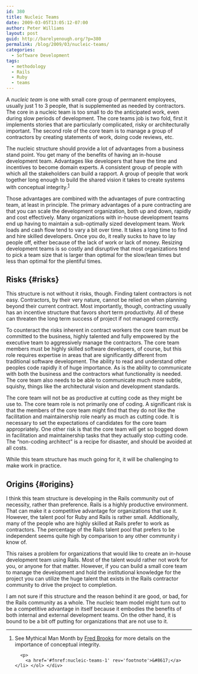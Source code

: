 ```yaml
---
id: 380
title: Nucleic Teams
date: 2009-03-05T13:05:12-07:00
author: Peter Williams
layout: post
guid: http://barelyenough.org/?p=380
permalink: /blog/2009/03/nucleic-teams/
categories:
  - Software Development
tags:
  - methodology
  - Rails
  - Ruby
  - teams
---
```

A _nucleic team_ is one with small core group of permanent employees, usually just 1 to 3 people, that is supplemented as needed by contractors. The core in a nucleic team is too small to do the anticipated work, even during slow periods of development. The core teams job is two fold, first it implements stories that are particularly complicated, risky or architecturally important. The second role of the core team is to manage a group of contractors by creating statements of work, doing code reviews, etc.

The nucleic structure should provide a lot of advantages from a business stand point. You get many of the benefits of having an in-house development team. Advantages like developers that have the time and incentives to become domain experts. A consistent group of people with which all the stakeholders can build a rapport. A group of people that work together long enough to build the shared vision it takes to create systems with conceptual integrity.<sup id='fnref:nucleic-teams-1'><a href='#fn:nucleic-teams-1' rel='footnote'>1</a></sup>

Those advantages are combined with the advantages of pure contracting team, at least in principle. The primary advantages of a pure contracting are that you can scale the development organization, both up and down, rapidly and cost effectively. Many organizations with in-house development teams end up having to maintain a sub-optimally sized development team. Work loads and cash flow tend to vary a bit over time. It takes a long time to find and hire skilled developers. Once you do, it really sucks to have to lay people off, either because of the lack of work or lack of money. Resizing development teams is so costly and disruptive that most organizations tend to pick a team size that is larger than optimal for the slow/lean times but less than optimal for the plentiful times.

## Risks {#risks}

This structure is not without it risks, though. Finding talent contractors is not easy. Contractors, by their very nature, cannot be relied on when planning beyond their current contract. Most importantly, though, contracting usually has an incentive structure that favors short term productivity. All of these can threaten the long term success of project if not managed correctly.

To counteract the risks inherent in contract workers the core team must be committed to the business, highly talented and fully empowered by the executive team to aggressively manage the contractors. The core team members must be highly skilled software developers, of course, but this role requires expertise in areas that are significantly different from traditional software development. The ability to read and understand other peoples code rapidly it of huge importance. As is the ability to communicate with both the business and the contractors what functionality is needed. The core team also needs to be able to communicate much more subtle, squishy, things like the architectural vision and development standards.

The core team will not be as productive at cutting code as they might be use to. The core team role is not primarily one of coding. A significant risk is that the members of the core team might find that they do not like the facilitation and maintainership role nearly as much as cutting code. It is necessary to set the expectations of candidates for the core team appropriately. One other risk is that the core team will get so bogged down in facilitation and maintainership tasks that they actually stop cutting code. The &#8220;non-coding architect&#8221; is a recipe for disaster, and should be avoided at all costs.

While this team structure has much going for it, it will be challenging to make work in practice.

## Origins {#origins}

I think this team structure is developing in the Rails community out of necessity, rather than preference. Rails is a highly productive environment. That can make it a competitive advantage for organizations that use it. However, the talent pool for Ruby and Rails is rather small. Additionally, many of the people who are highly skilled at Rails prefer to work as contractors. The percentage of the Rails talent pool that prefers to be independent seems quite high by comparison to any other community i know of.

This raises a problem for organizations that would like to create an in-house development team using Rails. Most of the talent would rather not work for you, or anyone for that matter. However, if you can build a small core team to manage the development and hold the institutional knowledge for the project you can utilize the huge talent that exists in the Rails contractor community to drive the project to completion.

I am not sure if this structure and the reason behind it are good, or bad, for the Rails community as a whole. The nucleic team model might turn out to be a competitive advantage in itself because it embodies the benefits of both internal and external development teams. On the other hand, it is bound to be a bit off putting for organizations that are not use to it.

<div class='footnotes'>
  <hr />
  
  <ol>
    <li id='fn:nucleic-teams-1'>
      <p>
        See Mythical Man Month by <a href='http://www.cs.unc.edu/~brooks/'>Fred Brooks</a> for more details on the importance of conceptual integrity.
      </p>
      
      <p>
        <a href='#fnref:nucleic-teams-1' rev='footnote'>&#8617;</a></li> </ol> </div>